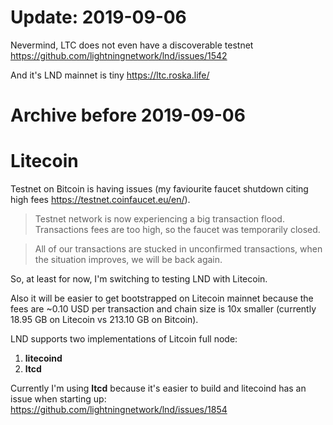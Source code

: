 
# Update: 2019-09-06

Nevermind, LTC does not even have a discoverable testnet https://github.com/lightningnetwork/lnd/issues/1542

And it's LND mainnet is tiny https://ltc.roska.life/


# Archive before 2019-09-06

# Litecoin

Testnet on Bitcoin is having issues (my faviourite faucet shutdown citing high fees https://testnet.coinfaucet.eu/en/).

> Testnet network is now experiencing a big transaction flood. Transactions fees are too high, so the faucet was temporarily closed.

> All of our transactions are stucked in unconfirmed transactions, when the situation improves, we will be back again.

So, at least for now, I'm switching to testing LND with Litecoin.


Also it will be easier to get bootstrapped on Litecoin mainnet because the fees are ~0.10 USD per transaction and chain size is 10x smaller (currently 18.95 GB on Litecoin vs 213.10 GB on Bitcoin).

LND supports two implementations of Litcoin full node: 
1. **litecoind**
2. **ltcd**

Currently I'm using **ltcd** because it's easier to build and litecoind has an issue when starting up: https://github.com/lightningnetwork/lnd/issues/1854
